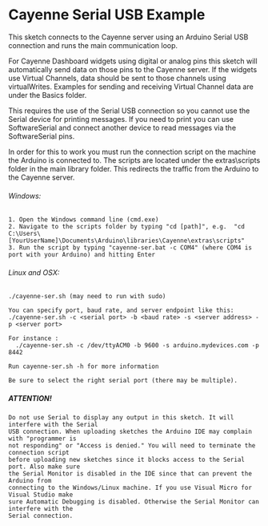 # Cayenne Serial USB Example

This sketch connects to the Cayenne server using an Arduino Serial USB connection
and runs the main communication loop.

For Cayenne Dashboard widgets using digital or analog pins this sketch will automatically
send data on those pins to the Cayenne server. If the widgets use Virtual Channels, data
should be sent to those channels using virtualWrites. Examples for sending and receiving
Virtual Channel data are under the Basics folder.

This requires the use of the Serial USB connection so you cannot use the Serial device for
printing messages. If you need to print you can use SoftwareSerial and connect another device
to read messages via the SoftwareSerial pins.

In order for this to work you must run the connection script on the machine the Arduino is connected to.
The scripts are located under the extras\scripts folder in the main library folder. This redirects the traffic
from the Arduino to the Cayenne server.

###### Windows:
	1. Open the Windows command line (cmd.exe)
	2. Navigate to the scripts folder by typing "cd [path]", e.g.  "cd C:\Users\[YourUserName]\Documents\Arduino\libraries\Cayenne\extras\scripts"
	3. Run the script by typing "cayenne-ser.bat -c COM4" (where COM4 is port with your Arduino) and hitting Enter

###### Linux and OSX:
    ./cayenne-ser.sh (may need to run with sudo)
    
    You can specify port, baud rate, and server endpoint like this:
    ./cayenne-ser.sh -c <serial port> -b <baud rate> -s <server address> -p <server port>

    For instance :
      ./cayenne-ser.sh -c /dev/ttyACM0 -b 9600 -s arduino.mydevices.com -p 8442

    Run cayenne-ser.sh -h for more information

    Be sure to select the right serial port (there may be multiple).

##### ATTENTION!
	Do not use Serial to display any output in this sketch. It will interfere with the Serial
	USB connection. When uploading sketches the Arduino IDE may complain with "programmer is
	not responding" or "Access is denied." You will need to terminate the connection script
	before uploading new sketches since it blocks access to the Serial port. Also make sure 
	the Serial Monitor is disabled in the IDE since that can prevent the Arduino from 
	connecting to the Windows/Linux machine. If you use Visual Micro for Visual Studio make
	sure Automatic Debugging is disabled. Otherwise the Serial Monitor can interfere with the
	Serial connection.
